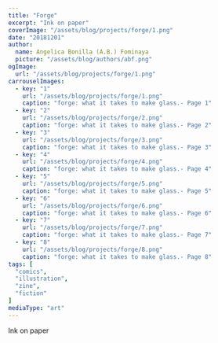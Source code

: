 ```yaml
---
title: "Forge"
excerpt: "Ink on paper"
coverImage: "/assets/blog/projects/forge/1.png"
date: "20181201"
author:
  name: Angelica Bonilla (A.B.) Fominaya
  picture: "/assets/blog/authors/abf.png"
ogImage:
  url: "/assets/blog/projects/forge/1.png"
carrouselImages:
  - key: "1"
    url: "/assets/blog/projects/forge/1.png"
    caption: "forge: what it takes to make glass.- Page 1"
  - key: "2"
    url: "/assets/blog/projects/forge/2.png"
    caption: "forge: what it takes to make glass.- Page 2"
  - key: "3"
    url: "/assets/blog/projects/forge/3.png"
    caption: "forge: what it takes to make glass.- Page 3"
  - key: "4"
    url: "/assets/blog/projects/forge/4.png"
    caption: "forge: what it takes to make glass.- Page 4"
  - key: "5"
    url: "/assets/blog/projects/forge/5.png"
    caption: "forge: what it takes to make glass.- Page 5"
  - key: "6"
    url: "/assets/blog/projects/forge/6.png"
    caption: "forge: what it takes to make glass.- Page 6"
  - key: "7"
    url: "/assets/blog/projects/forge/7.png"
    caption: "forge: what it takes to make glass.- Page 7"
  - key: "8"
    url: "/assets/blog/projects/forge/8.png"
    caption: "forge: what it takes to make glass.- Page 8"
tags: [
  "comics",
  "illustration",
  "zine",
  "fiction"
]
mediaType: "art"
---
```

Ink on paper
